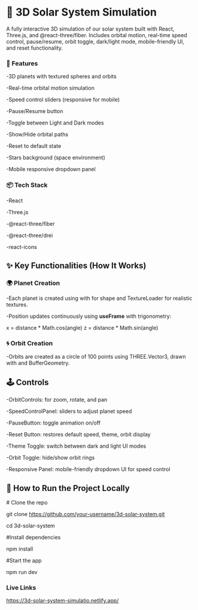 <h1>🌌 3D Solar System Simulation</h1>
A fully interactive 3D simulation of our solar system built with React, Three.js, and @react-three/fiber. Includes orbital motion, real-time speed control, pause/resume, orbit toggle, dark/light mode, mobile-friendly UI, and reset functionality.

<h3>🚀 Features</h3>
-3D planets with textured spheres and orbits

-Real-time orbital motion simulation

-Speed control sliders (responsive for mobile)

-Pause/Resume button

-Toggle between Light and Dark modes

-Show/Hide orbital paths

-Reset to default state

-Stars background (space environment)

-Mobile responsive dropdown panel

<h3>📦 Tech Stack</h3>
-React

-Three.js

-@react-three/fiber

-@react-three/drei

-react-icons

<h2>✨ Key Functionalities (How It Works) </h2>
<h3>🌍 Planet Creation</h3>

-Each planet is created using <mesh> with <sphereGeometry> for shape and TextureLoader for realistic textures.

-Position updates continuously using <b>useFrame</b> with trigonometry:

x = distance * Math.cos(angle)
z = distance * Math.sin(angle)

<h3>🌀 Orbit Creation</h3>

-Orbits are created as a circle of 100 points using THREE.Vector3, drawn with <line> and BufferGeometry.

<h2>🕹️ Controls</h2>

-OrbitControls: for zoom, rotate, and pan

-SpeedControlPanel: sliders to adjust planet speed

-PauseButton: toggle animation on/off

-Reset Button: restores default speed, theme, orbit display

-Theme Toggle: switch between dark and light UI modes

-Orbit Toggle: hide/show orbit rings

-Responsive Panel: mobile-friendly dropdown UI for speed control

<h2>🔧 How to Run the Project Locally</h2>
# Clone the repo

   git clone https://github.com/your-username/3d-solar-system.git

   cd 3d-solar-system

#Install dependencies

  npm install

#Start the app

  npm run dev

<h3>Live Links</h3>

https://3d-solar-system-simulatio.netlify.app/